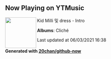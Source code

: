 ## Now Playing on YTMusic

[<img align="left" width="100" src="https://lh3.googleusercontent.com/0xN5sOQIk3GWL2YrKvDoDedE_nXxQS27HM4AvaHnleWNPoU4HMlNq3UsHYFgPrjgTsEBYXRAi0qg37k">](https://music.youtube.com/watch?v=cNUip3RNTa8)

Kid Milli 및 dress - Intro

**Albums**: Cliché

Last updated at 06/03/2021 16:38

#### Generated with [20chan/github-now](https://github.com/20chan/github-now)
